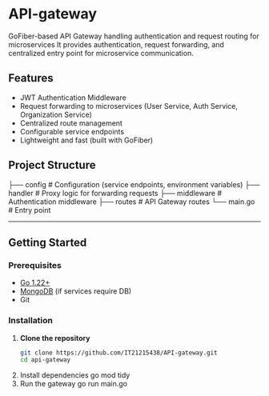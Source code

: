 # API-gateway
GoFiber-based API Gateway handling authentication and request routing for microservices
It provides authentication, request forwarding, and centralized entry point for microservice communication.

## Features
- JWT Authentication Middleware
- Request forwarding to microservices (User Service, Auth Service, Organization Service)
- Centralized route management
- Configurable service endpoints
- Lightweight and fast (built with GoFiber)

 ## Project Structure
├── config # Configuration (service endpoints, environment variables)
├── handler # Proxy logic for forwarding requests
├── middleware # Authentication middleware
├── routes # API Gateway routes
└── main.go # Entry point

---

## Getting Started

### Prerequisites
- [Go 1.22+](https://go.dev/dl/)
- [MongoDB](https://www.mongodb.com/) (if services require DB)
- Git

### Installation
1. **Clone the repository**
   ```bash
   git clone https://github.com/IT21215438/API-gateway.git
   cd api-gateway
2. Install dependencies
   go mod tidy
3. Run the gateway
   go run main.go



